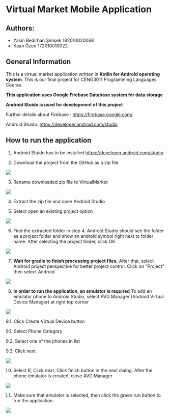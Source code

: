 # Virtual Market Mobile Application

## Authors:
- Yasin Bedirhan Şimşek 182010020068
- Kaan Özen 172010010022

## General Information

This is a virtual market application written in **Kotlin for Android operating system**. This is our final project for CENG3011 Programming Languages Course.

**This application uses Google Firebase Database system for data storage**

**Android Stuido is used for development of this project**

Further details about Firebase : https://firebase.google.com/

Android Stuido: https://developer.android.com/studio

## How to run the application

1. Android Stuido has to be installed https://developer.android.com/studio 

2. Download the project from the GitHub as a zip file

![](readmeImages/github_readme_1.png)

3. Rename downloaded zip file to VirtualMarket

![](readmeImages/github_readme_image2.png)

4. Extract the zip file and open Android Studio

5. Select open an existing project option 

![](readmeImages/github_readme_image3.png)

6. Find the extracted folder in step 4. Android Studio should see the folder as a project folder and show an android symbol right next to folder name. After selecting the project folder, click OK

![](readmeImages/github_readme_image4.png)

7. **Wait for gradle to finish processing project files.** After that, select Android project perspective for better project control. Click on "Project" then select Android.

![](readmeImages/github_readme_image5.png)

8. **In order to run the application, an emulator is required** To add an emulator phone to Android Studio, select AVD Manager (Android Virtual Device Manager) at right top corner

![](readmeImages/github_readme_image6.png)

9.1. Click Create Virtual Device button

9.1. Select Phone Category

9.2. Select one of the phones in list

9.3. Click next

![](readmeImages/github_readme_image7.png)

10. Select R, Click next, Click finish button in the next dialog. After the phone emulator is created, close AVD Manager

![](readmeImages/github_readme_image8.png)

11. Make sure that emulator is selected, then click the green run button to run the application

![](readmeImages/github_readme_image9.png)

